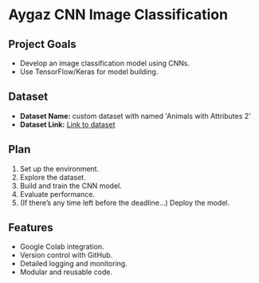 # Aygaz CNN Image Classification

## Project Goals
- Develop an image classification model using CNNs.
- Use TensorFlow/Keras for model building.

## Dataset
- **Dataset Name:** custom dataset with named 'Animals with Attributes 2'
- **Dataset Link:** [Link to dataset](https://www.kaggle.com/datasets/rrebirrth/animals-with-attributes-2)

## Plan
1. Set up the environment.
2. Explore the dataset.
3. Build and train the CNN model.
4. Evaluate performance.
5. (If there’s any time left before the deadline...) Deploy the model.

## Features
- Google Colab integration.
- Version control with GitHub.
- Detailed logging and monitoring.
- Modular and reusable code.
